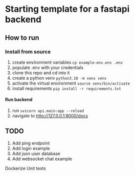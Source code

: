 # Starting template for a fastapi backend

## How to run
### Install from source
1. create environment variables `cp example-env.env .env`
2. populate .env with your credentials
3. clone this repo and cd into it
4. create a python venv `python3.10 -m venv venv`
5. activate the virtual environment `source venv/bin/activate`
6. install requirements `pip install -r requirements.txt`

#### Run backend
1. run `uvicorn api.main:app --reload`
2. navigate to http://127.0.0.1:8000/docs


## TODO
1. Add ping endpoint
2. Add login example
3. Add json user database
4. Add websocket chat example

Dockerize
Unit tests
